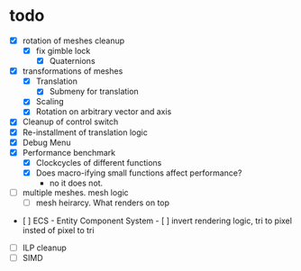 # todo

- [x] rotation of meshes cleanup
  - [x] fix gimble lock
    - [x] Quaternions
- [x] transformations of meshes
  - [X] Translation
    - [x] Submeny for translation
  - [x] Scaling
  - [x] Rotation on arbitrary vector and axis
- [x] Cleanup of control switch
- [x] Re-installment of translation logic
- [x] Debug Menu
- [x] Performance benchmark
  - [x] Clockcycles of different functions
  - [x] Does macro-ifying small functions affect performance?
    - no it does not.
- [ ] multiple meshes. mesh logic
  - [ ] mesh heirarcy. What renders on top
- [ ] ECS - Entity Component System
- [ ] invert rendering logic, tri to pixel insted of pixel to tri
- [ ] ILP cleanup
- [ ] SIMD
